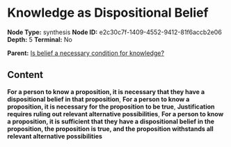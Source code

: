 # Knowledge as Dispositional Belief

**Node Type:** synthesis
**Node ID:** e2c30c7f-1409-4552-9412-81f6accb2e06
**Depth:** 5
**Terminal:** No

**Parent:** [Is belief a necessary condition for knowledge?](is-belief-a-necessary-condition-for-knowledge-antithesis-0d6abc8e-4ee9-4703-99ec-5cfbb7bc8199.md)

## Content

**For a person to know a proposition, it is necessary that they have a dispositional belief in that proposition**, **For a person to know a proposition, it is necessary for the proposition to be true**, **Justification requires ruling out relevant alternative possibilities**, **For a person to know a proposition, it is sufficient that they have a dispositional belief in the proposition, the proposition is true, and the proposition withstands all relevant alternative possibilities**
